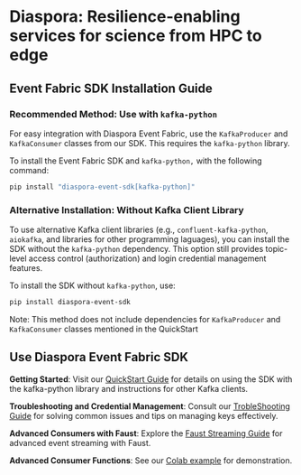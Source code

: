 # Diaspora: Resilience-enabling services for science from HPC to edge

## Event Fabric SDK Installation Guide
### Recommended Method: Use with `kafka-python`
For easy integration with Diaspora Event Fabric, use the `KafkaProducer` and `KafkaConsumer` classes from our SDK. This requires the `kafka-python` library.

To install the Event Fabric SDK and `kafka-python,` with the following command:
```bash
pip install "diaspora-event-sdk[kafka-python]"
```

### Alternative Installation: Without Kafka Client Library
To use alternative Kafka client libraries (e.g., `confluent-kafka-python`, `aiokafka`, and libraries for other programming laguages), you can install the SDK without the `kafka-python` dependency. This option still provides topic-level access control (authorization) and login credential management features.

To install the SDK without `kafka-python`, use:
```bash
pip install diaspora-event-sdk
```
Note: This method does not include dependencies for `KafkaProducer` and `KafkaConsumer` classes mentioned in the QuickStart

## Use Diaspora Event Fabric SDK

**Getting Started**: Visit our [QuickStart Guide](docs/quickstart.md) for details on using the SDK with the kafka-python library and instructions for other Kafka clients.

**Troubleshooting and Credential Management**: Consult our [TrobleShooting Guide](docs/troubleshooting.md) for solving common issues and tips on managing keys effectively.

**Advanced Consumers with Faust**: Explore the [Faust Streaming Guide](docs/faust_weather_app.md) for advanced event streaming with Faust.

**Advanced Consumer Functions**: See our [Colab example](https://colab.research.google.com/drive/1tPKfxU2qPsLvNTreF6nKINU62k7pQWxa?usp=sharing) for demonstration.